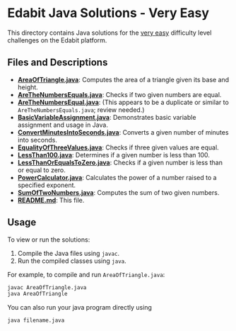 # Edabit Java Solutions - Very Easy

This directory contains Java solutions for the [very easy](https://www.edabit.com) difficulty level challenges on the Edabit platform.

## Files and Descriptions

- **[AreaOfTriangle.java](AreaOfTriangle.java)**: Computes the area of a triangle given its base and height.
- **[AreTheNumbersEquals.java](AreTheNumbersEquals.java)**: Checks if two given numbers are equal.
- **[AreTheNumbersEqual.java](AreTheNumbersEqual.java)**: (This appears to be a duplicate or similar to `AreTheNumbersEquals.java`; review needed.)
- **[BasicVariableAssignment.java](BasicVariableAssignment.java)**: Demonstrates basic variable assignment and usage in Java.
- **[ConvertMinutesIntoSeconds.java](ConvertMinutesIntoSeconds.java)**: Converts a given number of minutes into seconds.
- **[EqualityOfThreeValues.java](EqualityOfThreeValues.java)**: Checks if three given values are equal.
- **[LessThan100.java](LessThan100.java)**: Determines if a given number is less than 100.
- **[LessThanOrEqualsToZero.java](LessThanOrEqualsToZero.java)**: Checks if a given number is less than or equal to zero.
- **[PowerCalculator.java](PowerCalculator.java)**: Calculates the power of a number raised to a specified exponent.
- **[SumOfTwoNumbers.java](SumOfTwoNumbers.java)**: Computes the sum of two given numbers.
- **[README.md](README.md)**: This file.

## Usage

To view or run the solutions:
1. Compile the Java files using `javac`.
2. Run the compiled classes using `java`.

For example, to compile and run `AreaOfTriangle.java`:
```sh
javac AreaOfTriangle.java
java AreaOfTriangle
```


 You can also run your  java program directly using 
 ```bash
 java filename.java